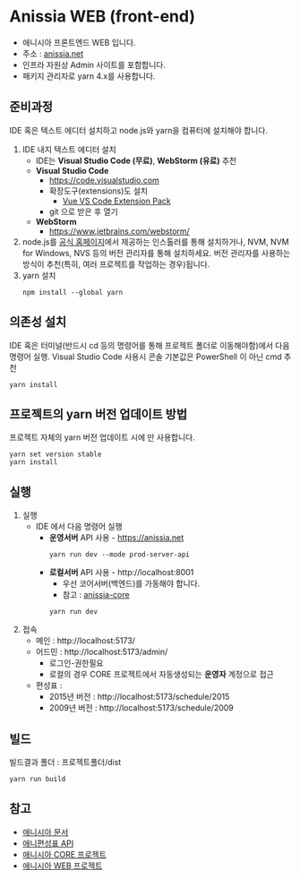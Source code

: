 # Anissia WEB (front-end)
- 애니시아 프론트엔드 WEB 입니다.
- 주소 : [anissia.net](https://anissia.net)
- 인프라 자원상 Admin 사이트를 포함합니다.
- 패키지 관리자로 yarn 4.x를 사용합니다.

## 준비과정
IDE 혹은 텍스트 에디터 설치하고 node.js와 yarn을 컴퓨터에 설치해야 합니다.
1. IDE 내지 텍스트 에디터 설치
    * IDE는 **Visual Studio Code (무료)**, **WebStorm (유료)** 추천
    * **Visual Studio Code**
        * https://code.visualstudio.com
        * 확장도구(extensions)도 설치
            * [Vue VS Code Extension Pack](https://marketplace.visualstudio.com/items?itemName=sdras.vue-vscode-extensionpack)
        * git 으로 받은 후 열기
    * **WebStorm**
        * https://www.jetbrains.com/webstorm/
1. node.js를 [공식 홈페이지](https://nodejs.org/ko)에서 제공하는 인스톨러를 통해 설치하거나, NVM, NVM for Windows, NVS 등의 버전 관리자를 통해 설치하세요. 버전 관리자를 사용하는 방식이 추천(특히, 여러 프로젝트를 작업하는 경우)됩니다.
1. yarn 설치
   ```
   npm install --global yarn
   ```
## 의존성 설치
IDE 혹은 터미널(반드시 cd 등의 명령어를 통해 프로젝트 폴더로 이동해야함)에서 다음 명령어 실행. Visual Studio Code 사용시 콘솔 기본값은 PowerShell 이 아닌 cmd 추천
   ``` shell
   yarn install
   ```
## 프로젝트의 yarn 버전 업데이트 방법
프로젝트 자체의 yarn 버전 업데이트 시에 만 사용합니다.
   ``` shell
   yarn set version stable
   yarn install
   ```

## 실행
1. 실행
    * IDE 에서 다음 명령어 실행
        * **운영서버** API 사용 - https://anissia.net
            ``` shell
            yarn run dev --mode prod-server-api
            ```
        * **로컬서버** API 사용 - http://localhost:8001
            - 우선 코어서버(백엔드)를 가동해야 합니다.
            - 참고 : [anissia-core](https://github.com/anissia-net/anissia-core)
            ``` shell
            yarn run dev
            ```
2. 접속
    * 메인 : http://localhost:5173/
    * 어드민 : http://localhost:5173/admin/
        * 로그인-권한필요
        * 로컬의 경우 CORE 프로젝트에서 자동생성되는 **운영자** 계정으로 접근
    * 편성표 :
        * 2015년 버전 : http://localhost:5173/schedule/2015
        * 2009년 버전 : http://localhost:5173/schedule/2009

## 빌드
빌드결과 폴더 : 프로젝트폴더/dist
``` shell
yarn run build
```

## 참고
* [애니시아 문서](https://github.com/anissia-net/document)
* [애니편성표 API](https://github.com/anissia-net/document/blob/main/api_anime_schdule.md)
* [애니시아 CORE 프로젝트](https://github.com/anissia-net/anissia-core)
* [애니시아 WEB 프로젝트](https://github.com/anissia-net/anissia-web)
